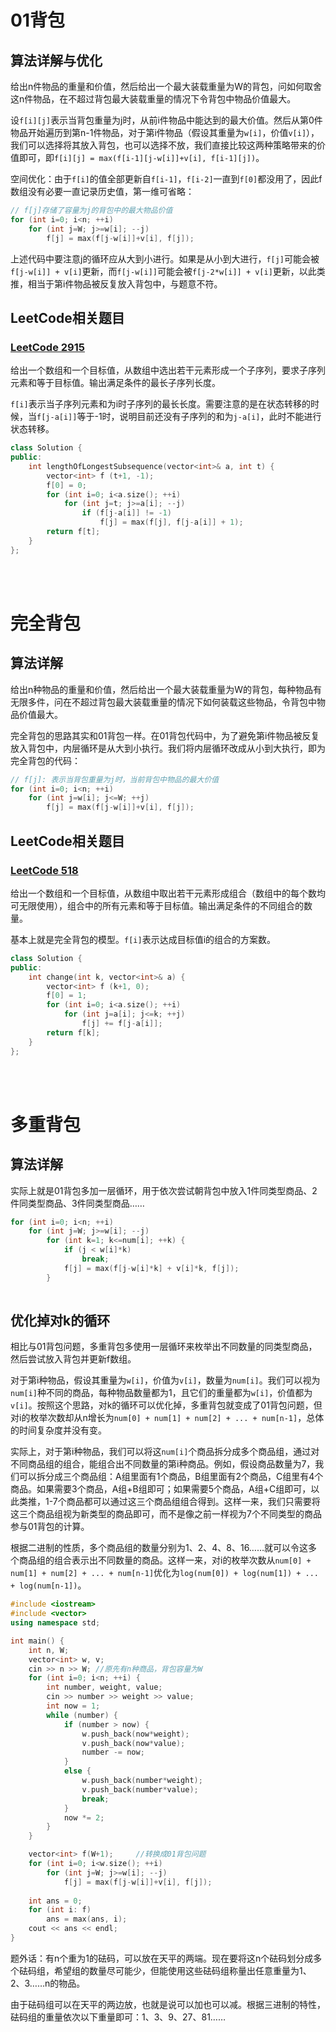 # 01背包
## 算法详解与优化
给出n件物品的重量和价值，然后给出一个最大装载重量为W的背包，问如何取舍这n件物品，在不超过背包最大装载重量的情况下令背包中物品价值最大。

设```f[i][j]```表示当背包重量为j时，从前i件物品中能达到的最大价值。然后从第0件物品开始遍历到第n-1件物品，对于第i件物品（假设其重量为```w[i]```，价值```v[i]```），我们可以选择将其放入背包，也可以选择不放，我们直接比较这两种策略带来的价值即可，即```f[i][j] = max(f[i-1][j-w[i]]+v[i], f[i-1][j])```。

空间优化：由于```f[i]```的值全部更新自```f[i-1]```，```f[i-2]```一直到```f[0]```都没用了，因此f数组没有必要一直记录历史值，第一维可省略：
```cpp
// f[j]存储了容量为j的背包中的最大物品价值
for (int i=0; i<n; ++i)
    for (int j=W; j>=w[i]; --j)
        f[j] = max(f[j-w[i]]+v[i], f[j]);
```

上述代码中要注意j的循环应从大到小进行。如果是从小到大进行，```f[j]```可能会被```f[j-w[i]] + v[i]```更新，而```f[j-w[i]]```可能会被```f[j-2*w[i]] + v[i]```更新，以此类推，相当于第i件物品被反复放入背包中，与题意不符。

## LeetCode相关题目
### [LeetCode 2915](https://leetcode.com/problems/length-of-the-longest-subsequence-that-sums-to-target/)

给出一个数组和一个目标值，从数组中选出若干元素形成一个子序列，要求子序列元素和等于目标值。输出满足条件的最长子序列长度。

```f[i]```表示当子序列元素和为i时子序列的最长长度。需要注意的是在状态转移的时候，当```f[j-a[i]]```等于-1时，说明目前还没有子序列的和为```j-a[i]```，此时不能进行状态转移。
```cpp
class Solution {
public:
    int lengthOfLongestSubsequence(vector<int>& a, int t) {
        vector<int> f (t+1, -1);
        f[0] = 0;
        for (int i=0; i<a.size(); ++i)
            for (int j=t; j>=a[i]; --j)
                if (f[j-a[i]] != -1)
                    f[j] = max(f[j], f[j-a[i]] + 1);
        return f[t];
    }
};
```

<br/><br/>

# 完全背包
## 算法详解
给出n种物品的重量和价值，然后给出一个最大装载重量为W的背包，每种物品有无限多件，问在不超过背包最大装载重量的情况下如何装载这些物品，令背包中物品价值最大。

完全背包的思路其实和01背包一样。在01背包代码中，为了避免第i件物品被反复放入背包中，内层循环是从大到小执行。我们将内层循环改成从小到大执行，即为完全背包的代码：
```cpp
// f[j]: 表示当背包重量为j时，当前背包中物品的最大价值
for (int i=0; i<n; ++i)
    for (int j=w[i]; j<=W; ++j)
        f[j] = max(f[j-w[i]]+v[i], f[j]);
```
## LeetCode相关题目
### [LeetCode 518](https://leetcode.com/problems/coin-change-ii/)

给出一个数组和一个目标值，从数组中取出若干元素形成组合（数组中的每个数均可无限使用），组合中的所有元素和等于目标值。输出满足条件的不同组合的数量。

基本上就是完全背包的模型。```f[i]```表示达成目标值i的组合的方案数。
```cpp
class Solution {
public:
    int change(int k, vector<int>& a) {
        vector<int> f (k+1, 0);
        f[0] = 1;
        for (int i=0; i<a.size(); ++i)
            for (int j=a[i]; j<=k; ++j) 
                f[j] += f[j-a[i]];
        return f[k];
    }
};
```
<br/><br/>

# 多重背包
## 算法详解
实际上就是01背包多加一层循环，用于依次尝试朝背包中放入1件同类型商品、2件同类型商品、3件同类型商品……
```cpp
for (int i=0; i<n; ++i)
    for (int j=W; j>=w[i]; --j)
        for (int k=1; k<=num[i]; ++k) {
            if (j < w[i]*k)
                break;
            f[j] = max(f[j-w[i]*k] + v[i]*k, f[j]);
        }
            
```

## 优化掉对k的循环

相比与01背包问题，多重背包多使用一层循环来枚举出不同数量的同类型商品，然后尝试放入背包并更新f数组。

对于第i种物品，假设其重量为```w[i]```，价值为```v[i]```，数量为```num[i]```。我们可以视为```num[i]```种不同的商品，每种物品数量都为1，且它们的重量都为```w[i]```，价值都为```v[i]```。按照这个思路，对k的循环可以优化掉，多重背包就变成了01背包问题，但对i的枚举次数却从n增长为```num[0] + num[1] + num[2] + ... + num[n-1]```，总体的时间复杂度并没有变。

实际上，对于第i种物品，我们可以将这```num[i]```个商品拆分成多个商品组，通过对不同商品组的组合，能组合出不同数量的第i种商品。例如，假设商品数量为7，我们可以拆分成三个商品组：A组里面有1个商品，B组里面有2个商品，C组里有4个商品。如果需要3个商品，A组+B组即可；如果需要5个商品，A组+C组即可，以此类推，1-7个商品都可以通过这三个商品组组合得到。这样一来，我们只需要将这三个商品组视为新类型的商品即可，而不是像之前一样视为7个不同类型的商品参与01背包的计算。

根据二进制的性质，多个商品组的数量分别为1、2、4、8、16……就可以令这多个商品组的组合表示出不同数量的商品。这样一来，对i的枚举次数从```num[0] + num[1] + num[2] + ... + num[n-1]```优化为```log(num[0]) + log(num[1]) + ... + log(num[n-1])```。

```cpp
#include <iostream>
#include <vector>
using namespace std;

int main() {
    int n, W;
    vector<int> w, v;
    cin >> n >> W; //原先有n种商品，背包容量为W
    for (int i=0; i<n; ++i) {
        int number, weight, value;
        cin >> number >> weight >> value;
        int now = 1;
        while (number) {
            if (number > now) {
                w.push_back(now*weight);
                v.push_back(now*value);
                number -= now;
            }
            else {
                w.push_back(number*weight);
                v.push_back(number*value);
                break;
            }
            now *= 2;
        }
    }

    vector<int> f(W+1);     //转换成01背包问题
    for (int i=0; i<w.size(); ++i)
        for (int j=W; j>=w[i]; --j)
            f[j] = max(f[j-w[i]]+v[i], f[j]);
    
    int ans = 0;
    for (int i: f)
        ans = max(ans, i);
    cout << ans << endl;
}
```

题外话：有n个重为1的砝码，可以放在天平的两端。现在要将这n个砝码划分成多个砝码组，希望组的数量尽可能少，但能使用这些砝码组称量出任意重量为1、2、3……n的物品。

由于砝码组可以在天平的两边放，也就是说可以加也可以减。根据三进制的特性，砝码组的重量依次以下重量即可：1、3、9、27、81……

